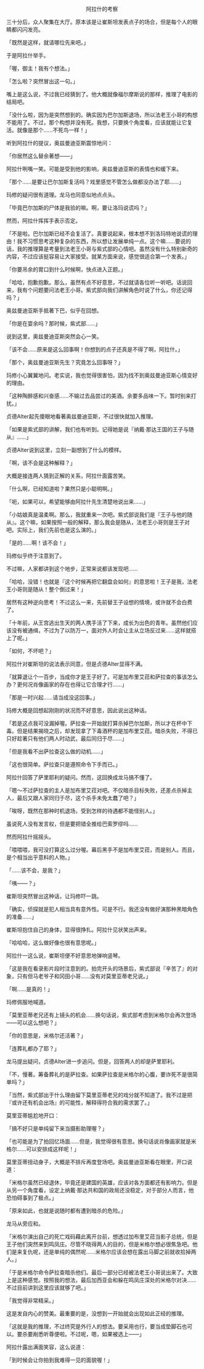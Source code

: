 <p align="center">阿拉什的考察</p>

三十分后，众人聚集在大厅。原本该是让崔斯坦发表点子的场合，但是每个人的眼睛都闪闪发亮。

「既然是这样，就请哪位先来吧。」

于是阿拉什举手。

「喔，御主！我有个想法。」

「怎么啦？突然冒出这一句。」

嘴上是这么说，不过我已经猜到了。他大概就像福尔摩斯说的那样，推理了电影的结局吧。

「没什么啦，因为是突然想到的。确实因为巴尔加斯退场，所以法老王小哥的构想不能用了。不过，那个构想并没有死。我想，只要换个角度看，应该就能让它复活。就像是那个……不死鸟一样！」

听到阿拉什的提议，奥兹曼迪亚斯震惊地问：

「你居然这么替余著想——」

阿拉什咧嘴一笑。可能是受到他的影响，奥兹曼迪亚斯的表情也和缓下来。

「那个……是要让巴尔加斯复活吗？戏里感觉不管怎么做都没办法了耶……」

玛修的疑问很有道理。龙马也同意似地点点头。

「毕竟巴尔加斯的尸体是我验的嘛。啊，要让洛玛说谎吗？」

然而，阿拉什挥挥手表示否定。

「不是啦。巴尔加斯已经不会复活了。真要说起来，根本想不到洛玛特地说谎的理由！我不习惯思考这种复杂的东西，所以想让发展单纯一点。这个嘛……要说的话，我的推理算是考量到法老王小哥与紫式部的心情吧。虽然没有什么特别新奇的内容，不过应该挺容易让大家接受。就某方面来说，感觉很适合第一个发表。」

「你要吊余的胃口到什么时候啊，快点进入正题。」

「哈哈，抱歉抱歉。那么，虽然有点不好意思，不过就请各位听一听吧。话说回来，我有个问题要问法老王小哥。紫式部向我们讲解角色时说了什么，你还记得吗？」

奥兹曼迪亚斯手抵著下巴，似乎在回想。

「你是在耍余吗？那时候，紫式部……」

说到这里，奥兹曼迪亚斯突然会心一笑。

「该不会……原来是这么回事啊！你想到的点子还真是不得了啊，阿拉什。」

「那个，奥兹曼迪亚斯先生？究竟怎么回事呀？」

玛修小心翼翼地问。老实说，我也觉得很害怕，因为找不到奥兹曼迪亚斯心情变好的理由。

「这种陶醉感和兴奋感……不输过去品尝过的美酒。余要多品味一下。暂时别来打扰。」

贞德Alter起先傻眼地看著奥兹曼迪亚斯，不过很快就加入推理。

「如果是紫式部的讲解，我们也有听到。记得她是说『纳戴‧那达王国的王子与随从』……」

贞德Alter说到这里，立刻一副想到了什么的模样。

「啊，该不会是这种解释？」

大概是接连两人猜到正解的关系，阿拉什面露苦笑。

「什么啊，已经知道啦？果然只是小聪明啊。」

「呃，如果可以，希望能够由阿拉什先生清楚地说出来……」

「小姑娘真是温柔啊。那么，我就重来一次吧。紫式部说我们是『王子与他的随从』。这个嘛，如果按照一般的解释，那么我会是随从，法老王小哥则是王子对吧。实际上，我们先前也是这么演的。」

「是的……啊！该不会！」

玛修似乎终于注意到了。

不过嘛，人家都讲到这个地步，正常来说都该发现吧……

「哈哈，没错！也就是『这个时候再把它翻盘会如何』的意思啦！王子是我，法老王小哥则是随从！整个倒过来！」

居然有这种逆向思考！不过这么一来，先前替王子设想的情境，或许就不会白费了。

「十年前，从王宫逃出生天的两人携手活了下来，成长为出色的青年。虽然他们应该没有被通缉，不过为了以防万一，面对外人时会让主从立场反过来……这样就搭上了呢。」

「如何，不坏吧？」

阿拉什对崔斯坦的说法表示同意，但是贞德Alter显得不满。

「就算退让个一百步，当成你才是王子好了。可是加布里艾菈和萨拉查的事该怎么办？更何况肖像画家的存在也得让它合理才行……」

「那是一时兴起……请当成没这回事。」

玛修大概是回想起刚刚的状况而不好意思，因此说出这种话。

「若是这点我可没漏掉喔。萨拉查一开始就打算杀掉巴尔加斯，所以才在杯中下毒。但是结果揭晓之后，却发现拿了下毒酒杯的是加布里艾菈。暗杀失败，不得已只好趁著只有他们两人时动武，最后同归于尽……」

「但是我看不出萨拉查这么做的动机……」

「这也很简单。萨拉查只是遵照命令下手而已。」

阿拉什回答了萨里耶利的疑问。然而，这回换成龙马搞不懂了。

「嗯〜不过萨拉查的主人是加布里艾菈对吧。不仅暗杀目标失败，还差点杀掉主人，最后又跟人家同归于尽，这个杀手未免太蠢了吧？」

「唉呀，既然在那种时机退场，受到怎样的待遇都不能怪别人。」

虽说死人没有发言权，但是要把错全推给巴索罗缪吗……

然而阿拉什摇摇头。

「喂喂喂，我可没打算这么过分喔。幕后黑手不是加布里艾菈，而是别人。而且，是个相当出乎意料的人物。」

「……该不会，是我？」

「咦——？」

崔斯坦突然冒出这种话，让玛修吓一跳。

「确实，侦探就是犯人相当具有意外性。可是不行。我还没有做好演那种黑暗角色的准备……」

崔斯坦抱住自己的身体，显得很挣扎。阿拉什见状笑出声来。

「哈哈哈，这么做好像也很有意思呢。」

阿拉什一这么说，崔斯坦便不好意思地弹响竖琴。

「这是我在看录影片段时注意到的。拍完开头的场景后，紫式部说『辛苦了』的对象，只有但马老爷子和冈田小哥……没有对莫里亚蒂老兄说。」

「啊……是真的！」

玛修佩服地喊道。

「莫里亚蒂老兄还有上镜头的机会……换句话说，紫式部考虑到米格尔会再次登场——可以这么想吧？」

「你的意思是，米格尔还活著？」

「连葬礼都办了耶？」

龙马提出疑问，贞德Alter进一步追问。但是，回答两人的却是萨里耶利。

「不，慢著。筹备葬礼的是萨拉查。如果萨拉查是米格尔的心腹，要诈死不是很简单吗？」

「当然，紫式部出于什么理由留下莫里亚蒂老兄的戏分就不知道了。我不过是把『或许还有机会出场』的可能性，解释得符合我的需求罢了。」

莫里亚蒂尴尬地开口：

「搞不好只是单纯留下来当摄影助理喔？」

「也可能是为了拍回忆场面……但是，我觉得很有意思。换句话说肖像画家就是米格尔……可以安排成这样呢！」

莫里亚蒂扭动身子，大概是不排斥再度登场吧。奥兹曼迪亚斯看在眼里，开口说道：

「米格尔虽然已经退休，毕竟还是建国的英雄，应该对各方面都还有影响力。但是从另一个角度看，设定上纳戴‧那达共和国的政局还没稳定，对于部分人而言，他恐怕碍事到了极点。」

「原来如此，也就是说随时都有遭到暗杀的危险。」

龙马从旁应和。

「米格尔演出自己的死亡戏码藉此离开台前，想透过加布里艾菈当影子总统，但是王子他们突然来到鸣凤庄。尽管不晓得两人的目的，但是米格尔想必很焦急吧。他们是来复仇呢，还是单纯的偶然呢……米格尔应该会想在露出马脚之前就收拾掉两人。」

「于是米格尔命令萨拉查暗杀他们。最后一部分已经被法老王小哥说出来了。大致上是这种感觉。按照我的想法，最后加西亚会和躲在鸣凤庄深处的米格尔对决……不过目前讲到这里应该就够了吧。」

「我觉得非常精采。」

这是发自内心的赞美。最重要的是，没想到一开始就会出现如此正经的推理。

「这就是我的推理，不过终究是外行人的想法。要采用也行，要当成垫脚石也可以。要杀要剐悉听尊便啦。不过呢，嗯，如果被选上——」

阿拉什露出满面笑容，这么说道：

「到时候会让你拍到我难得一见的面貌喔！」

